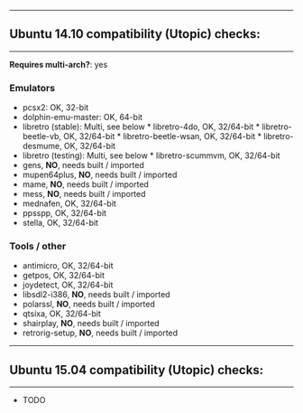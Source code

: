 ----------------------------------------------------
## Ubuntu 14.10 compatibility (Utopic) checks:
----------------------------------------------------

**Requires multi-arch?**: yes

### Emulators
* pcsx2: OK, 32-bit
* dolphin-emu-master: OK, 64-bit
* libretro (stable): Multi, see below
      * libretro-4do, OK, 32/64-bit
      * libretro-beetle-vb, OK, 32/64-bit
      * libretro-beetle-wsan, OK, 32/64-bit
      * libretro-desmume, OK, 32/64-bit
* libretro (testing): Multi, see below
      * libretro-scummvm, OK, 32/64-bit
* gens, **NO**, needs built / imported
* mupen64plus, **NO**, needs built / imported
* mame, **NO**, needs built / imported
* mess, **NO**, needs built / imported
* mednafen, OK, 32/64-bit
* ppsspp, OK, 32/64-bit
* stella, OK, 32/64-bit

### Tools / other
* antimicro, OK, 32/64-bit
* getpos, OK, 32/64-bit
* joydetect, OK, 32/64-bit
* libsdl2-i386, **NO**, needs built / imported
* polarssl, **NO**, needs built / imported
* qtsixa, OK, 32/64-bit
* shairplay, **NO**, needs built / imported
* retrorig-setup, **NO**, needs built / imported

----------------------------------------------------
## Ubuntu 15.04 compatibility (Utopic) checks:
----------------------------------------------------

* TODO

